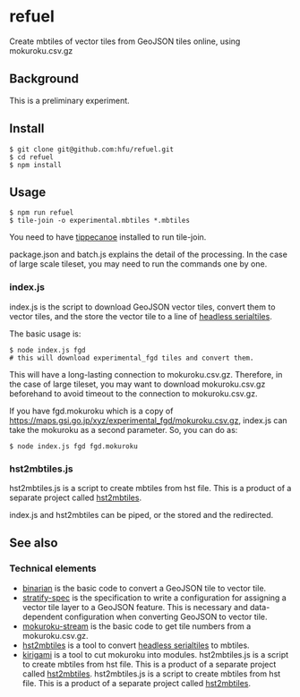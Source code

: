 # refuel
Create mbtiles of vector tiles from GeoJSON tiles online, using mokuroku.csv.gz

## Background
This is a preliminary experiment. 

## Install
```console
$ git clone git@github.com:hfu/refuel.git
$ cd refuel
$ npm install
```

## Usage
```console
$ npm run refuel 
$ tile-join -o experimental.mbtiles *.mbtiles
```
You need to have [tippecanoe](https://github.com/mapbox/tippecanoe) installed to run tile-join.

package.json and batch.js explains the detail of the processing. In the case of large scale tileset, you may need to run the commands one by one. 

### index.js
index.js is the script to download GeoJSON vector tiles, convert them to vector tiles, and the store the vector tile to a line of [headless serialtiles](https://github.com/hfu/headless-serialtiles-spec).

The basic usage is:
```console
$ node index.js fgd
# this will download experimental_fgd tiles and convert them.
```

This will have a long-lasting connection to mokuroku.csv.gz. Therefore, in the case of large tileset, you may want to download mokuroku.csv.gz beforehand to avoid timeout to the connection to mokuroku.csv.gz.

If you have fgd.mokuroku which is a copy of https://maps.gsi.go.jp/xyz/experimental_fgd/mokuroku.csv.gz, index.js can take the mokuroku as a second parameter. So, you can do as:
```console
$ node index.js fgd fgd.mokuroku
```

### hst2mbtiles.js
hst2mbtiles.js is a script to create mbtiles from hst file. This is a product of a separate project called [hst2mbtiles](https://github.com/hfu/hst2mbtiles).

index.js and hst2mbtiles can be piped, or the stored and the redirected.

## See also
### Technical elements
- [binarian](https://github.com/hfu/binarian) is the basic code to convert a GeoJSON tile to vector tile.
- [stratify-spec](https://github.com/hfu/stratify-spec) is the specification to write a configuration for assigning a vector tile layer to a GeoJSON feature. This is necessary and data-dependent configuration when converting GeoJSON to vector tile.
- [mokuroku-stream](https://github.com/hfu/mokuroku-stream) is the basic code to get tile numbers from a mokuroku.csv.gz.
- [hst2mbtiles](https://github.com/hfu/hst2mbtiles) is a tool to convert [headless serialtiles](https://github.com/hfu/headless-serialtiles-spec) to mbtiles.
- [kirigami](https://github.com/hfu/kirigami) is a tool to cut mokuroku into modules.
hst2mbtiles.js is a script to create mbtiles from hst file. This is a product of a separate project called [hst2mbtiles](https://github.com/hfu/hst2mbtiles). 
hst2mbtiles.js is a script to create mbtiles from hst file. This is a product of a separate project called [hst2mbtiles](https://github.com/hfu/hst2mbtiles).
